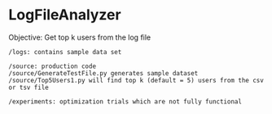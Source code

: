 # LogFileAnalyzer
Objective: Get top k users from the log file

```
/logs: contains sample data set

/source: production code
/source/GenerateTestFile.py generates sample dataset
/source/Top5Users1.py will find top k (default = 5) users from the csv or tsv file

/experiments: optimization trials which are not fully functional
```